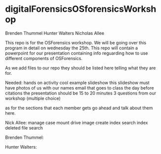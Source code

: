 # digitalForensicsOSforensicsWorkshop
 Brenden Thummel Hunter Walters Nicholas Allee

This repo is for the OSForensics workshop. We will be going over this program in detail on wednesday the 25th.
This repo will contain a powerpoint for our presentation containing info reguarding how to use different components of OSForensics.

As we add files to our repo they should be listed here telling what they are for.


Needed:
hands on activity
cool example
slideshow
 this slideshow must have photos of us with our names
email that goes to class the day before
citations
the presentation should be 15 to 20 minutes
3 questions from our workshop (multiple choice)

as for the sections that each member gets go ahead and talk about them here.



Nick Allee:
    manage case
    mount drive image
    create index
    search index
    deleted file search


Brenden Thummel:

Hunter Walters:
